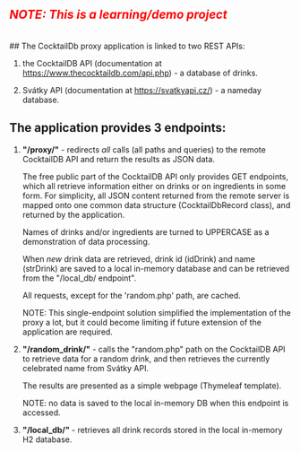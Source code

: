 ## <font color="red">*NOTE: This is a learning/demo project*</font>
<br>
## The CocktailDb proxy application is linked to two REST APIs:

1) the CocktailDB API (documentation at https://www.thecocktaildb.com/api.php) - a database of drinks.

2) Svátky API (documentation at https://svatkyapi.cz/) - a nameday database.


## The application provides 3 endpoints:
1) **"/proxy/"** - redirects *all* calls (all paths and queries) to the remote CocktailDB API and return the results
   as JSON data.

   The free public part of the CocktailDB API only provides GET endpoints, which all retrieve information
   either on drinks or on ingredients in some form.
   For simplicity, all JSON content returned from the remote server is mapped onto one common data structure
   (CocktailDbRecord class), and returned by the application.

   Names of drinks and/or ingredients are turned to UPPERCASE as a demonstration of data processing.

   When *new* drink data are retrieved, drink id (idDrink) and name (strDrink) are saved to a local in-memory
   database and can be retrieved from the "/local_db/ endpoint".

   All requests, except for the 'random.php' path, are cached.

   NOTE: This single-endpoint solution simplified the implementation of the proxy a lot, but it could become
   limiting if future extension of the application are required.

2) **"/random_drink/"** - calls the "random.php" path on the CocktailDB API to retrieve data for a random drink,
   and then retrieves the currently celebrated name from Svátky API.

   The results are presented as a simple webpage (Thymeleaf template).

   NOTE: no data is saved to the local in-memory DB when this endpoint is accessed.

3) **"/local_db/"** - retrieves all drink records stored in the local in-memory H2 database.
